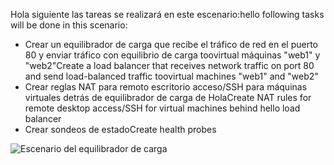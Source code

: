<span data-ttu-id="dced0-101">Hola siguiente las tareas se realizará en este escenario:</span><span class="sxs-lookup"><span data-stu-id="dced0-101">hello following tasks will be done in this scenario:</span></span>

* <span data-ttu-id="dced0-102">Crear un equilibrador de carga que recibe el tráfico de red en el puerto 80 y enviar tráfico con equilibrio de carga toovirtual máquinas "web1" y "web2"</span><span class="sxs-lookup"><span data-stu-id="dced0-102">Create a load balancer that receives network traffic on port 80 and send load-balanced traffic toovirtual machines "web1" and "web2"</span></span>
* <span data-ttu-id="dced0-103">Crear reglas NAT para remoto escritorio acceso/SSH para máquinas virtuales detrás de equilibrador de carga de Hola</span><span class="sxs-lookup"><span data-stu-id="dced0-103">Create NAT rules for remote desktop access/SSH for virtual machines behind hello load balancer</span></span>
* <span data-ttu-id="dced0-104">Crear sondeos de estado</span><span class="sxs-lookup"><span data-stu-id="dced0-104">Create health probes</span></span>

![Escenario del equilibrador de carga](./media/load-balancer-get-started-internet-scenario-include/scenario-classic.png)
